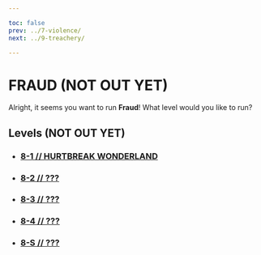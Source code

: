 ```yaml
---

toc: false
prev: ../7-violence/
next: ../9-treachery/

---
```


# FRAUD (NOT OUT YET)

Alright, it seems you want to run **Fraud**! What level would you like to run?

## Levels (NOT OUT YET)

- ### [8-1 // HURTBREAK WONDERLAND](/any/8-fraud/any-8-1.md)

- ### [8-2 // ???](/any/8-fraud/any-8-2.md)

- ### [8-3 // ???](/any/8-fraud/any-8-3.md)

- ### [8-4 // ???](/any/8-fraud/any-8-4.md)

- ### [8-S // ???](/any/8-fraud/any-8-s.md)

<p style="font-size: 1.75px; color: #4d4d4d00; margin-bottom: -52.5px;">
    <i>workaround gap</i>
</p>

